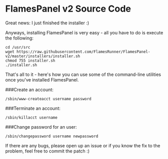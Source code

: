 # FlamesPanel v2 Source Code

Great news: I just finished the installer :)

Anyways, installing FlamesPanel is very easy - all you have to do is execute the following:

    cd /usr/src
    wget https://raw.githubusercontent.com/FlamesRunner/FlamesPanel-v2/master/installers/installer.sh
    chmod 755 installer.sh
    ./installer.sh

That's all to it - here's how you can use some of the command-line utilities once you've installed FlamesPanel.

###Create an account:

    /sbin/www-createacct username password

###Terminate an account:

    /sbin/killacct username

###Change password for an user:

    /sbin/changepassword username newpassword
   
If there are any bugs, please open up an issue or if you know the fix to the problem, feel free to commit the patch :)
